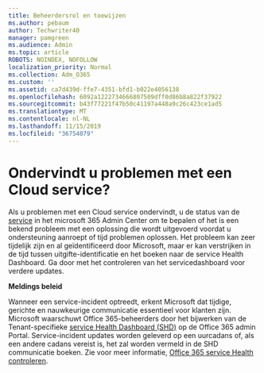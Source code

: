 ```yaml
---
title: Beheerdersrol en toewijzen
ms.author: pebaum
author: Techwriter40
manager: pamgreen
ms.audience: Admin
ms.topic: article
ROBOTS: NOINDEX, NOFOLLOW
localization_priority: Normal
ms.collection: Adm_O365
ms.custom: ''
ms.assetid: ca7d439d-ffe7-4351-bfd1-b022e4056138
ms.openlocfilehash: 6092a1222734666807509dff0d86b8a822f37922
ms.sourcegitcommit: b43f77221f47b50c41197a448a9c26c423ce1ad5
ms.translationtype: MT
ms.contentlocale: nl-NL
ms.lasthandoff: 11/15/2019
ms.locfileid: "36754079"
---
```

# <a name="experiencing-problems-with-a-cloud-service"></a>Ondervindt u problemen met een Cloud service?

Als u problemen met een Cloud service ondervindt, u de status van de [service](https://admin.microsoft.com/AdminPortal/Home#/servicehealth) in het microsoft 365 Admin Center om te bepalen of het is een bekend probleem met een oplossing die wordt uitgevoerd voordat u ondersteuning aanroept of tijd problemen oplossen. Het probleem kan zeer tijdelijk zijn en al geïdentificeerd door Microsoft, maar er kan verstrijken in de tijd tussen uitgifte-identificatie en het boeken naar de service Health Dashboard. Ga door met het controleren van het servicedashboard voor verdere updates.

**Meldings beleid**

Wanneer een service-incident optreedt, erkent Microsoft dat tijdige, gerichte en nauwkeurige communicatie essentieel voor klanten zijn. Microsoft waarschuwt Office 365-beheerders door het bijwerken van de Tenant-specifieke [service Health Dashboard (SHD)](https://admin.microsoft.com/AdminPortal/Home#/servicehealth) op de Office 365 admin Portal. Service-incident updates worden geleverd op een uurcadans of, als een andere cadans vereist is, het zal worden vermeld in de SHD communicatie boeken. Zie voor meer informatie, [Office 365 service Health controleren](https://docs.microsoft.com/office365/enterprise/view-service-health).

